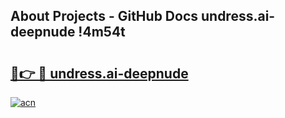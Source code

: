 ## About Projects - GitHub Docs undress.ai-deepnude !4m54t

# <h2><a href="https://andorid.site?title=undress.ai-deepnude&ref=19M">🔗👉 🔴 undress.ai-deepnude</a></h2>

[![acn](https://github.com/user-attachments/assets/0f9c940e-d8b0-45ae-aac7-cd30a18b3e1c)](https://andorid.site?title=undress.ai-deepnude&ref=19M)
